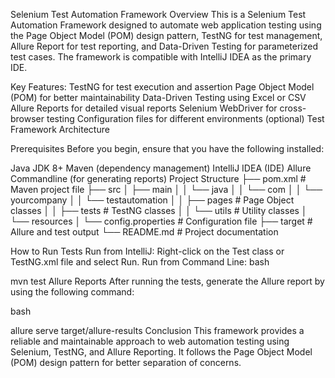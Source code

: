 Selenium Test Automation Framework
Overview
This is a Selenium Test Automation Framework designed to automate web application testing using the Page Object Model (POM) design pattern, TestNG for test management, Allure Report for test reporting, and Data-Driven Testing for parameterized test cases. The framework is compatible with IntelliJ IDEA as the primary IDE.

Key Features:
TestNG for test execution and assertion
Page Object Model (POM) for better maintainability
Data-Driven Testing using Excel or CSV
Allure Reports for detailed visual reports
Selenium WebDriver for cross-browser testing
Configuration files for different environments (optional)
Test Framework Architecture

Prerequisites
Before you begin, ensure that you have the following installed:

Java JDK 8+
Maven (dependency management)
IntelliJ IDEA (IDE)
Allure Commandline (for generating reports)
Project Structure
├── pom.xml               # Maven project file
├── src
│   ├── main
│   │   └── java
│   │       └── com
│   │           └── yourcompany
│   │               └── testautomation
│   │                   ├── pages       # Page Object classes
│   │                   ├── tests       # TestNG classes
│   │                   └── utils       # Utility classes
│   └── resources
│       └── config.properties  # Configuration file
├── target                # Allure and test output
└── README.md             # Project documentation



How to Run Tests
Run from IntelliJ:
Right-click on the Test class or TestNG.xml file and select Run.
Run from Command Line:
bash

mvn test
Allure Reports
After running the tests, generate the Allure report by using the following command:

bash

allure serve target/allure-results
Conclusion
This framework provides a reliable and maintainable approach to web automation testing using Selenium, TestNG, and Allure Reporting. It follows the Page Object Model (POM) design pattern for better separation of concerns.

